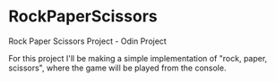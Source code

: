 # RockPaperScissors
Rock Paper Scissors Project - Odin Project

For this project I'll be making a simple implementation of "rock, paper, scissors", where the game will be played from the console.